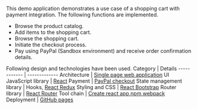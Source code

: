 This demo application demonstrates a use case of a shopping cart with payment integration.
The following functions are implemented.
* Browse the product catalog.
* Add items to the shopping cart.
* Browse the shopping cart.
* Initiate the checkout process.
* Pay using PayPal (Sandbox environment) and receive order confirmation details.

Following design and technologies have been used.
Category | Details
------------ | -------------
Architecture | [Single page web application](https://en.wikipedia.org/wiki/Single-page_application) 
UI JavaScript library | [React](https://reactjs.org/)
Payment | [PayPal checkout](https://developer.paypal.com/docs/business/checkout/)
State management library | Hooks, [React Redux](https://react-redux.js.org/)
Styling and CSS | [React Bootstrap](https://react-bootstrap.netlify.app/)
Router library | [React Router](https://reacttraining.com/react-router/)
Tool chain | [Create react app](https://create-react-app.dev/),[npm](https://www.npmjs.com/),[webpack](https://webpack.js.org/)
Deployment | [GitHub pages](https://muhammadwasay.github.io/index)
